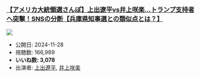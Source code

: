 ### [【アメリカ大統領選さんぽ】上出遼平vs井上咲楽…トランプ支持者へ突撃！SNSの分断【兵庫県知事選との類似点とは？】](https://www.youtube.com/watch?v=A-LLraiLD5I)
[![](https://img.youtube.com/vi/A-LLraiLD5I/sddefault.jpg)](https://www.youtube.com/watch?v=A-LLraiLD5I)
-   公開日: 2024-11-28
-   視聴数: 166,989
-   **いいね数: 3,078**
-   出演者: [上出遼平](/rehacq_fan/people/上出遼平 "wikilink"), [井上咲楽](/rehacq_fan/people/井上咲楽 "wikilink")
